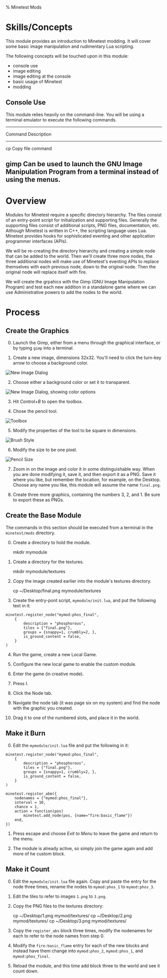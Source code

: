 % Minetest Mods

Skills/Concepts
===============
This module provides an introduction to Minetest modding.  It will cover some
basic image manipulation and rudimentary Lua scripting.

The following concepts will be touched upon in this module:

 * console use
 * image editing
 * image editing at the console
 * basic usage of Minetest
 * modding

Console Use
------------
This module relies heavily on the command-line.  You will be using a terminal
emulator to execute the following commands.

------------------------------------------------------------
Command             Description
---------           --------------------------------------
cp                  Copy file command

gimp                Can be used to launch the GNU Image Manipulation Program
                    from a terminal instead of using the menus.
----------------------------------------------------------

[^m1]: [Minetest Customize Page](http://www.minetest.net/customize/)
[^m2]: [Minetest Wiki: Mods](http://wiki.minetest.net/Mods)
[^m3]: [Minetest Mod Tutorial](https://rubenwardy.com/minetest_modding_book/)


Overview
========

Modules for Minetest require a specific directory hierarchy.  The files consist
of an entry-point script for initialization and supporting files.  Generally
the supporting files consist of additional scripts, PNG files, documentation,
etc.  Although Minetest is written in C++, the scripting language uses Lua.
Minetest provides hooks for sophisticated eventing and other application
programmer interfaces (APIs).

We will be re-creating the directory hierarchy and creating a simple node that
can be added to the world.  Then we'll create three more nodes, the three
additional nodes will make use of Minetest's eventing APIs to replace
themselves with each previous node, down to the original node.  Then the
original node will replace itself with fire.

We will create the grpahics with the Gimp (GNU Image Manipulation Program) and
test each new addition in a standalone game where we can use Administrative
powers to add the nodes to the world.


Process
=======

Create the Graphics
-------------------

0. Launch the Gimp, either from a menu through the graphical interface, or by
typing `gimp` into a terminal.

1. Create a new image, dimensions 32x32.  You'll need to click the turn-key arrow
to choose a background color.

![New Image Dialog](images/00_new_image.png)

2. Choose either a background color or set it to transparent.

![New Image Dialog, showing color options](images/01_new_image.png)

3. Hit *Control+B* to open the toolbox.

4. Chose the pencil tool.

![Toolbox](images/02_toolbox.png)

5. Modify the properties of the tool to be square in dimensions.

![Brush Style](images/03_pixel.png)

6. Modify the size to be one pixel.

![Pencil Size](images/04_pencil_size.png)

7. Zoom in on the image and color it in some distinguishable way.  When you are
   done modifying it, save it, and then export it as a PNG.  Save it where you
like, but remember the location, for example, on the Desktop.  Choose any name
you like, this module will assume the name `final.png`.

8. Create three more graphics, containing the numbers 3, 2, and 1.  Be sure to
   export these as PNGs.

Create the Base Module
----------------------
The commands in this section should be executed from a terminal in the
`minetest/mods` directory.


0. Create a directory to hold the module.

    mkdir mymodule

1. Create a directory for the textures.

    mkdir mymodule/textures

2. Copy the image created earlier into the module's textures directory.

    cp ~/Desktop/final.png mymodule/textures

3. Create the entry-pont script, `mymodule/init.lua`, and put the following
   text in it:

~~~~ {.lua}
minetest.register_node("mymod:phos_final",
    {
        description = "phosphorous",
        tiles = {"final.png"},
        groups = {snappy=1, crumbly=2, },
        is_ground_content = false,
    }
)
~~~~~~~~~~~~~~~~

4. Run the game, create a new Local Game.

5. Configure the new local game to enable the custom module. 

6. Enter the game (in creative mode).

7. Press I.

8. Click the Node tab.

9. Navigate the node tab (it was page six on my system) and find the node with
   the graphic you created.

10.  Drag it to one of the numbered slots, and place it in the world.


Make it Burn
------------

0. Edit the `mymodule/init.lua` file and put the following in it:

~~~~ {.lua}
minetest.register_node("mymod:phos_final",
    {
        description = "phosphorous",
        tiles = {"final.png"},
        groups = {snappy=1, crumbly=2, },
        is_ground_content = false,
    }
)

minetest.register_abm({
    nodenames = {"mymod:phos_final"},
    interval = 10,
    chance = 1,
    action = function(pos)
        minetest.add_node(pos, {name="fire:basic_flame"})
    end,
})
~~~~~~~~~~~~~~~~

1. Press escape and choose *Exit to Menu* to leave the game and return to the
   menu.

2. The module is already active, so simply join the game again and add more of
   he custom block.


Make it Count
-------------

0. Edit the `mymodule/init.lua` file again.  Copy and paste the entry for the
   node three times, rename the nodes to `mymod:phos_1` to `mymod:phos_3`.

1. Edit the tiles to refer to images `1.png` to `3.png`.

2. Copy the PNG files to the textures directory:

    cp ~/Desktop/1.png mymod/textures/
    cp ~/Desktop/2.png mymod/textures/
    cp ~/Desktop/3.png mymod/textures/

3. Copy the `register_abs` block three times, modify the  nodenames for each to
   refer to the node names from step 0.

4. Modify the `fire:basic_flame` entry for each of the new blocks and instead
   have them change into `mymod:phos_2`, `mymod:phos_1`, and
`mymod:phos_final`.

5. Reload the module, and this time add block three to the world and see it
   count down.

